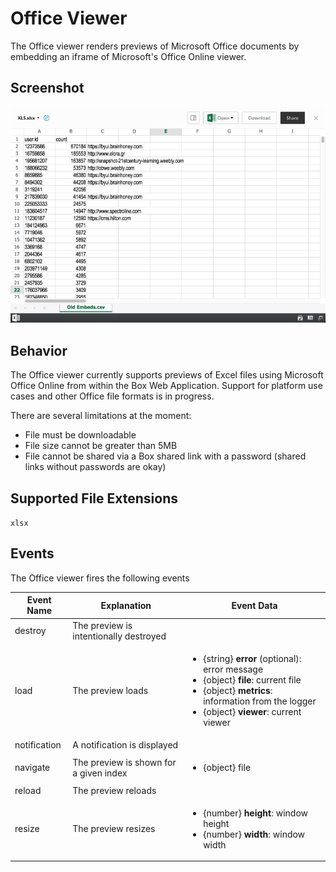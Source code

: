# Office Viewer

The Office viewer renders previews of Microsoft Office documents by embedding an iframe of Microsoft's Office Online viewer.

## Screenshot

![Screenshot of office viewer](images/office.png)

## Behavior

The Office viewer currently supports previews of Excel files using Microsoft Office Online from within the Box Web Application. Support for platform use cases and other Office file formats is in progress.

There are several limitations at the moment:
- File must be downloadable
- File size cannot be greater than 5MB
- File cannot be shared via a Box shared link with a password (shared links without passwords are okay)

## Supported File Extensions

`xlsx`

## Events
The Office viewer fires the following events

| Event Name | Explanation | Event Data |
| --- | --- | --- |
| destroy | The preview is intentionally destroyed ||
| load |  The preview loads | <ul> <li> {string} **error** (optional): error message </li> <li> {object} **file**: current file </li> <li> {object} **metrics**: information from the logger </li> <li> {object} **viewer**: current viewer </li> </ul> |
| notification | A notification is displayed ||
| navigate | The preview is shown for a given index | <ul> <li> {object} file </li> </ul> |
| reload | The preview reloads ||
| resize | The preview resizes |<ul> <li> {number} **height**: window height </li> <li> {number} **width**: window width </li> </ul> |
